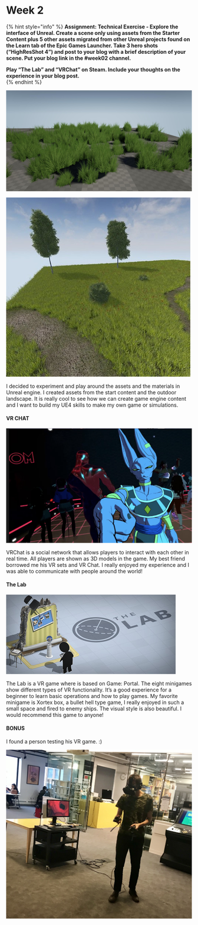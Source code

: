 # Week 2

{% hint style="info" %}
**Assignment: Technical Exercise - Explore the interface of Unreal.  Create a scene only using assets from the Starter Content plus 5 other assets migrated from other Unreal projects found on the Learn tab of the Epic Games Launcher. Take 3 hero shots \(“HighResShot 4”\) and post to your blog with a brief description of your scene. Put your blog link in the \#week02 channel.**

**Play “The Lab” and “VRChat” on Steam. Include your thoughts on the experience in your blog post.**  
{% endhint %}

![UE4](../.gitbook/assets/image%20%285%29.png)

![UE4](../.gitbook/assets/image%20%287%29.png)

I decided to experiment and play around the assets and the materials in Unreal engine. I created assets from the start content and the outdoor landscape. It is really cool to see how we can create game engine content and I want to build my UE4 skills to make my own game or simulations.

#### VR CHAT

![My friend&apos;s VRChat \(Dragonball Super\)](../.gitbook/assets/screen-shot-2019-02-12-at-4.23.48-pm.png)

VRChat is a social network that allows players to interact with each other in real time. All players are shown as 3D models in the game. My best friend borrowed me his VR sets and VR Chat. I really enjoyed my experience and I was able to communicate with people around the world!

#### The Lab

![The Lab \(VR\)](../.gitbook/assets/image%20%2811%29.png)

The Lab is a VR game where is based on Game: Portal. The eight minigames show different types of VR functionality. It’s a good experience for a beginner to learn basic operations and how to play games. My favorite minigame is Xortex box, a bullet hell type game, I really enjoyed in such a small space and fired to enemy ships. The visual style is also beautiful. I would recommend this game to anyone!  


#### BONUS

I found a person testing his VR game. :\)

![Play Testing](../.gitbook/assets/img_5597.jpg)



